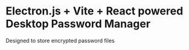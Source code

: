 # Electron.js + Vite + React powered Desktop Password Manager
Designed to store encrypted password files
